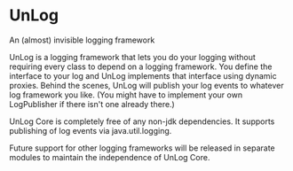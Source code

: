 UnLog
=====

An (almost) invisible logging framework

UnLog is a logging framework that lets you do your logging without requiring every class to depend on a logging
framework.  You define the interface to your log and UnLog implements that interface using dynamic proxies.  Behind
the scenes, UnLog will publish your log events to whatever log framework you like.  (You might have to implement your
own LogPublisher if there isn't one already there.)

UnLog Core is completely free of any non-jdk dependencies.  It supports publishing of log events via java.util.logging.

Future support for other logging frameworks will be released in separate modules to maintain the independence of UnLog
 Core.
